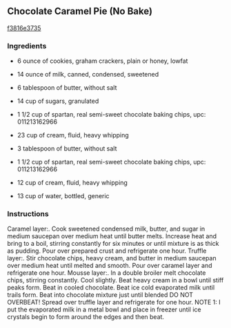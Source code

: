 ## Chocolate Caramel Pie (No Bake)

[f3816e3735](http://www.food.com/recipe/chocolate-caramel-pie-no-bake-283328)

### Ingredients

 - 6 ounce of cookies, graham crackers, plain or honey, lowfat

 - 14 ounce of milk, canned, condensed, sweetened

 - 6 tablespoon of butter, without salt

 - 14 cup of sugars, granulated

 - 1 1/2 cup of spartan, real semi-sweet chocolate baking chips, upc: 011213162966

 - 23 cup of cream, fluid, heavy whipping

 - 3 tablespoon of butter, without salt

 - 1 1/2 cup of spartan, real semi-sweet chocolate baking chips, upc: 011213162966

 - 12 cup of cream, fluid, heavy whipping

 - 13 cup of water, bottled, generic

### Instructions

Caramel layer:. Cook sweetened condensed milk, butter, and sugar in medium saucepan over medium heat until butter melts. Increase heat and bring to a boil, stirring constantly for six minutes or until mixture is as thick as pudding. Pour over prepared crust and refrigerate one hour. Truffle layer:. Stir chocolate chips, heavy cream, and butter in medium saucepan over medium heat until melted and smooth. Pour over caramel layer and refrigerate one hour. Mousse layer:. In a double broiler melt chocolate chips, stirring constantly. Cool slightly. Beat heavy cream in a bowl until stiff peaks form. Beat in cooled chocolate. Beat ice cold evaporated milk until trails form. Beat into chocolate mixture just until blended DO NOT OVERBEAT! Spread over truffle layer and refrigerate for one hour. NOTE 1: I put the evaporated milk in a metal bowl and place in freezer until ice crystals begin to form around the edges and then beat.